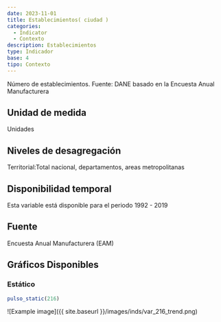 ```yaml
---
date: 2023-11-01
title: Establecimientos( ciudad )
categories:
  - Indicator
  - Contexto
description: Establecimientos
type: Indicador
base: 4
tipo: Contexto
--- 
```


Número de establecimientos.
Fuente: DANE basado en la Encuesta Anual Manufacturera

## Unidad de medida
Unidades

## Niveles de desagregación
Territorial:Total nacional, departamentos, areas metropolitanas

## Disponibilidad temporal
Esta variable está disponible para el periodo 1992 - 2019

## Fuente
Encuesta Anual Manufacturera (EAM)

## Gráficos Disponibles

### Estático

``` R
pulso_static(216)
```

![Example image]({{ site.baseurl }}/images/inds/var_216_trend.png)
